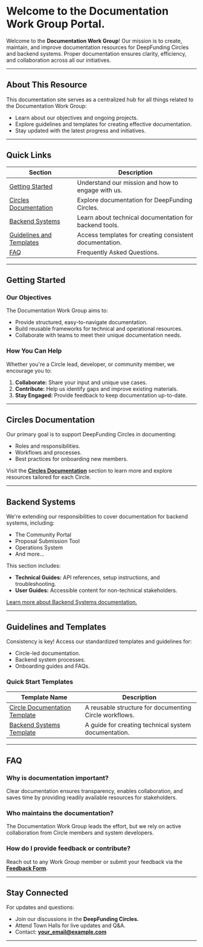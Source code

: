 # Welcome to the Documentation Work Group Portal.

Welcome to the **Documentation Work Group**! Our mission is to create, maintain, and improve documentation resources for DeepFunding Circles and backend systems. Proper documentation ensures clarity, efficiency, and collaboration across all our initiatives.

---

## **About This Resource**

This documentation site serves as a centralized hub for all things related to the Documentation Work Group:
- Learn about our objectives and ongoing projects.
- Explore guidelines and templates for creating effective documentation.
- Stay updated with the latest progress and initiatives.

---

## **Quick Links**

| Section                                | Description                                |
|----------------------------------------|--------------------------------------------|
| [Getting Started](#getting-started)    | Understand our mission and how to engage with us. |
| [Circles Documentation](#circles-documentation) | Explore documentation for DeepFunding Circles. |
| [Backend Systems](#backend-systems)    | Learn about technical documentation for backend tools. |
| [Guidelines and Templates](#guidelines-and-templates) | Access templates for creating consistent documentation. |
| [FAQ](#faq)                            | Frequently Asked Questions. |

---

## **Getting Started**

### **Our Objectives**
The Documentation Work Group aims to:
- Provide structured, easy-to-navigate documentation.
- Build reusable frameworks for technical and operational resources.
- Collaborate with teams to meet their unique documentation needs.

### **How You Can Help**
Whether you're a Circle lead, developer, or community member, we encourage you to:
1. **Collaborate:** Share your input and unique use cases.
2. **Contribute:** Help us identify gaps and improve existing materials.
3. **Stay Engaged:** Provide feedback to keep documentation up-to-date.

---

## **Circles Documentation**

Our primary goal is to support DeepFunding Circles in documenting:
- Roles and responsibilities.
- Workflows and processes.
- Best practices for onboarding new members.

Visit the **[Circles Documentation](#)** section to learn more and explore resources tailored for each Circle.

---

## **Backend Systems**

We're extending our responsibilities to cover documentation for backend systems, including:
- The Community Portal
- Proposal Submission Tool
- Operations System
- And more...

This section includes:
- **Technical Guides:** API references, setup instructions, and troubleshooting.
- **User Guides:** Accessible content for non-technical stakeholders.

[Learn more about Backend Systems documentation.](#)

---

## **Guidelines and Templates**

Consistency is key! Access our standardized templates and guidelines for:
- Circle-led documentation.
- Backend system processes.
- Onboarding guides and FAQs.

### **Quick Start Templates**
| Template Name                        | Description                                   |
|--------------------------------------|-----------------------------------------------|
| [Circle Documentation Template](#)  | A reusable structure for documenting Circle workflows. |
| [Backend Systems Template](#)       | A guide for creating technical system documentation. |

---

## **FAQ**

### **Why is documentation important?**
Clear documentation ensures transparency, enables collaboration, and saves time by providing readily available resources for stakeholders.

### **Who maintains the documentation?**
The Documentation Work Group leads the effort, but we rely on active collaboration from Circle members and system developers.

### **How do I provide feedback or contribute?**
Reach out to any Work Group member or submit your feedback via the **[Feedback Form](#)**.

---

## **Stay Connected**

For updates and questions:
- Join our discussions in the **DeepFunding Circles.**
- Attend Town Halls for live updates and Q&A.
- Contact: **[your_email@example.com](mailto:exampleemail@example.com)**

---
